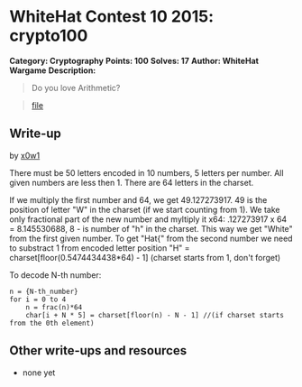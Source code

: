 # WhiteHat Contest 10 2015: crypto100

**Category: Cryptography**
**Points: 100**
**Solves: 17**
**Author: WhiteHat Wargame**
**Description:**

> Do you love Arithmetic?

> [file](crypto100_c3747ddbe535de5601206babb456191b)


## Write-up

by [x0w1](https://github.com/x0w1)

There must be 50 letters encoded in 10 numbers, 5 letters per number. All given numbers are less then 1. There are 64 letters in the charset.

If we multiply the first number and 64, we get 49.127273917. 49 is the position of letter "W" in the charset (if we start counting from 1). We take only fractional part of the new number and myltiply it x64:
.127273917 x 64 = 8.145530688, 8 - is number of "h" in the charset. This way we get "White" from the first given number. To get "Hat{" from the second number we need to substract 1 from encoded letter position
"H" = charset\[floor(0.5474434438*64) - 1\] (charset starts from 1, don't forget)

To decode N-th number:

    n = {N-th_number}
    for i = 0 to 4
        n = frac(n)*64
        char[i + N * 5] = charset[floor(n) - N - 1] //(if charset starts from the 0th element)

## Other write-ups and resources

* none yet
